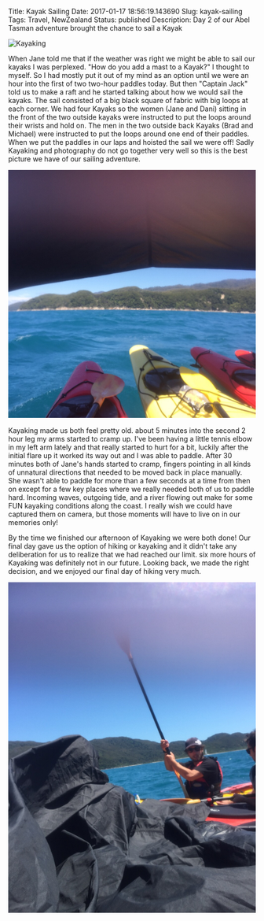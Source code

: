 Title: Kayak Sailing
Date: 2017-01-17 18:56:19.143690
Slug: kayak-sailing
Tags: Travel, NewZealand
Status: published
Description: Day 2 of our Abel Tasman adventure brought the chance to sail a Kayak

![Kayaking](../images/kayaking.jpg)

When Jane told me that if the weather was right we might be able to sail our kayaks I was perplexed.  "How do you add a mast to a Kayak?"  I thought to myself.  So I had mostly put it out of my mind as an option until we were an hour into the first of two two-hour paddles today.  But then "Captain Jack" told us to make a raft and he started talking about how we would sail the kayaks.  The sail consisted of a big black square of fabric with big loops at each corner. We had four Kayaks so the women (Jane and Dani) sitting in the front of the two outside kayaks were instructed to put the loops around their wrists and hold on.  The
men in the two outside back Kayaks (Brad and Michael) were instructed to put the loops around one end of their paddles.  When we put the paddles in our laps and hoisted the sail we were off!  Sadly Kayaking and photography do not go together very well so this is the best picture we have of our sailing adventure.

![Sailing!](../images/NZ/sailing.jpg)

Kayaking made us both feel pretty old.  about 5 minutes into the second 2 hour leg my arms started to cramp up.  I've been having a little tennis elbow in my left arm lately and that really started to hurt for a bit, luckily after the initial flare up it worked its way out and I was able to paddle.   After 30 minutes both of Jane's hands started to cramp, fingers pointing in all kinds of unnatural directions that needed to be moved back in place manually.  She wasn't able to paddle for more than a few seconds at a time from then on except for a few key places where we really needed both of us to paddle hard.  Incoming waves, outgoing tide, and a river flowing out make for some FUN kayaking conditions along the coast.  I really wish we could have captured them on camera,  but those moments will have to live on in our memories only!

By the time we finished our afternoon of Kayaking we were both done!  Our final day gave us the option of hiking or kayaking and it didn't take any deliberation for us to realize that we had reached our limit.  six more hours of Kayaking was definitely not in our future.  Looking back, we made the right decision, and we enjoyed our final day of hiking very much.

![Sailing Lesson](../images/NZ/sailing_lesson.jpg)

